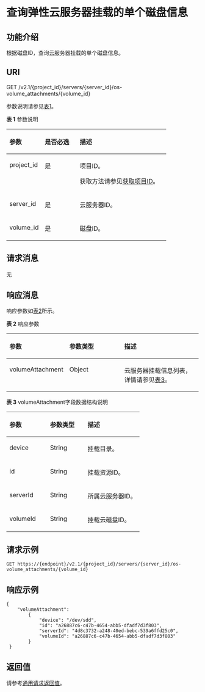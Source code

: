 # 查询弹性云服务器挂载的单个磁盘信息<a name="ZH-CN_TOPIC_0020212672"></a>

## 功能介绍<a name="section21764736"></a>

根据磁盘ID，查询云服务器挂载的单个磁盘信息。

## URI<a name="section61664903"></a>

GET /v2.1/\{project\_id\}/servers/\{server\_id\}/os-volume\_attachments/\{volume\_id\}

参数说明请参见[表1](#table61787501)。

**表 1**  参数说明

<a name="table61787501"></a>
<table><thead align="left"><tr id="row44555055"><th class="cellrowborder" valign="top" width="22.06%" id="mcps1.2.4.1.1"><p id="p5187119"><a name="p5187119"></a><a name="p5187119"></a>参数</p>
</th>
<th class="cellrowborder" valign="top" width="21.87%" id="mcps1.2.4.1.2"><p id="p17503500"><a name="p17503500"></a><a name="p17503500"></a>是否必选</p>
</th>
<th class="cellrowborder" valign="top" width="56.07%" id="mcps1.2.4.1.3"><p id="p8497414"><a name="p8497414"></a><a name="p8497414"></a>描述</p>
</th>
</tr>
</thead>
<tbody><tr id="row9860484"><td class="cellrowborder" valign="top" width="22.06%" headers="mcps1.2.4.1.1 "><p id="p3763337517142"><a name="p3763337517142"></a><a name="p3763337517142"></a>project_id</p>
</td>
<td class="cellrowborder" valign="top" width="21.87%" headers="mcps1.2.4.1.2 "><p id="p2840453517142"><a name="p2840453517142"></a><a name="p2840453517142"></a>是</p>
</td>
<td class="cellrowborder" valign="top" width="56.07%" headers="mcps1.2.4.1.3 "><p id="p37593705"><a name="p37593705"></a><a name="p37593705"></a>项目ID。</p>
<p id="p1180512217438"><a name="p1180512217438"></a><a name="p1180512217438"></a>获取方法请参见<a href="获取项目ID.md">获取项目ID</a>。</p>
</td>
</tr>
<tr id="row94772224570"><td class="cellrowborder" valign="top" width="22.06%" headers="mcps1.2.4.1.1 "><p id="p42688329"><a name="p42688329"></a><a name="p42688329"></a>server_id</p>
</td>
<td class="cellrowborder" valign="top" width="21.87%" headers="mcps1.2.4.1.2 "><p id="p35202648"><a name="p35202648"></a><a name="p35202648"></a>是</p>
</td>
<td class="cellrowborder" valign="top" width="56.07%" headers="mcps1.2.4.1.3 "><p id="p32842235"><a name="p32842235"></a><a name="p32842235"></a>云服务器ID。</p>
</td>
</tr>
<tr id="row976327317144"><td class="cellrowborder" valign="top" width="22.06%" headers="mcps1.2.4.1.1 "><p id="p2068039117144"><a name="p2068039117144"></a><a name="p2068039117144"></a>volume_id</p>
</td>
<td class="cellrowborder" valign="top" width="21.87%" headers="mcps1.2.4.1.2 "><p id="p6449900717144"><a name="p6449900717144"></a><a name="p6449900717144"></a>是</p>
</td>
<td class="cellrowborder" valign="top" width="56.07%" headers="mcps1.2.4.1.3 "><p id="p5703706317144"><a name="p5703706317144"></a><a name="p5703706317144"></a>磁盘ID。</p>
</td>
</tr>
</tbody>
</table>

## 请求消息<a name="section18113219"></a>

无

## 响应消息<a name="section28801245"></a>

响应参数如[表2](#table769899)所示。

**表 2**  响应参数

<a name="table769899"></a>
<table><thead align="left"><tr id="row6968742"><th class="cellrowborder" valign="top" width="30.330000000000002%" id="mcps1.2.4.1.1"><p id="p62404314"><a name="p62404314"></a><a name="p62404314"></a>参数</p>
</th>
<th class="cellrowborder" valign="top" width="28.82%" id="mcps1.2.4.1.2"><p id="p3528183"><a name="p3528183"></a><a name="p3528183"></a>参数类型</p>
</th>
<th class="cellrowborder" valign="top" width="40.849999999999994%" id="mcps1.2.4.1.3"><p id="p17347392"><a name="p17347392"></a><a name="p17347392"></a>描述</p>
</th>
</tr>
</thead>
<tbody><tr id="row13299239"><td class="cellrowborder" valign="top" width="30.330000000000002%" headers="mcps1.2.4.1.1 "><p id="p3496541"><a name="p3496541"></a><a name="p3496541"></a>volumeAttachment</p>
</td>
<td class="cellrowborder" valign="top" width="28.82%" headers="mcps1.2.4.1.2 "><p id="p56686067"><a name="p56686067"></a><a name="p56686067"></a>Object</p>
</td>
<td class="cellrowborder" valign="top" width="40.849999999999994%" headers="mcps1.2.4.1.3 "><p id="p52192065"><a name="p52192065"></a><a name="p52192065"></a>云服务器挂载信息列表，详情请参见<a href="#table42716605">表3</a>。</p>
</td>
</tr>
</tbody>
</table>

**表 3**  volumeAttachment字段数据结构说明

<a name="table42716605"></a>
<table><thead align="left"><tr id="row6429"><th class="cellrowborder" valign="top" width="30.51694830516948%" id="mcps1.2.4.1.1"><p id="p5194174482"><a name="p5194174482"></a><a name="p5194174482"></a>参数</p>
</th>
<th class="cellrowborder" valign="top" width="28.25717428257174%" id="mcps1.2.4.1.2"><p id="p1119131710483"><a name="p1119131710483"></a><a name="p1119131710483"></a>参数类型</p>
</th>
<th class="cellrowborder" valign="top" width="41.22587741225877%" id="mcps1.2.4.1.3"><p id="p101931717485"><a name="p101931717485"></a><a name="p101931717485"></a>描述</p>
</th>
</tr>
</thead>
<tbody><tr id="row54793251"><td class="cellrowborder" valign="top" width="30.51694830516948%" headers="mcps1.2.4.1.1 "><p id="p9068361"><a name="p9068361"></a><a name="p9068361"></a>device</p>
</td>
<td class="cellrowborder" valign="top" width="28.25717428257174%" headers="mcps1.2.4.1.2 "><p id="p39066822"><a name="p39066822"></a><a name="p39066822"></a>String</p>
</td>
<td class="cellrowborder" valign="top" width="41.22587741225877%" headers="mcps1.2.4.1.3 "><p id="p25555552"><a name="p25555552"></a><a name="p25555552"></a>挂载目录。</p>
</td>
</tr>
<tr id="row28673382"><td class="cellrowborder" valign="top" width="30.51694830516948%" headers="mcps1.2.4.1.1 "><p id="p40842582"><a name="p40842582"></a><a name="p40842582"></a>id</p>
</td>
<td class="cellrowborder" valign="top" width="28.25717428257174%" headers="mcps1.2.4.1.2 "><p id="p2490560"><a name="p2490560"></a><a name="p2490560"></a>String</p>
</td>
<td class="cellrowborder" valign="top" width="41.22587741225877%" headers="mcps1.2.4.1.3 "><p id="p3679585"><a name="p3679585"></a><a name="p3679585"></a>挂载资源ID。</p>
</td>
</tr>
<tr id="row33116269"><td class="cellrowborder" valign="top" width="30.51694830516948%" headers="mcps1.2.4.1.1 "><p id="p65172112"><a name="p65172112"></a><a name="p65172112"></a>serverId</p>
</td>
<td class="cellrowborder" valign="top" width="28.25717428257174%" headers="mcps1.2.4.1.2 "><p id="p43655223"><a name="p43655223"></a><a name="p43655223"></a>String</p>
</td>
<td class="cellrowborder" valign="top" width="41.22587741225877%" headers="mcps1.2.4.1.3 "><p id="p15056362"><a name="p15056362"></a><a name="p15056362"></a>所属云服务器ID。</p>
</td>
</tr>
<tr id="row1289536"><td class="cellrowborder" valign="top" width="30.51694830516948%" headers="mcps1.2.4.1.1 "><p id="p37343614"><a name="p37343614"></a><a name="p37343614"></a>volumeId</p>
</td>
<td class="cellrowborder" valign="top" width="28.25717428257174%" headers="mcps1.2.4.1.2 "><p id="p64098994"><a name="p64098994"></a><a name="p64098994"></a>String</p>
</td>
<td class="cellrowborder" valign="top" width="41.22587741225877%" headers="mcps1.2.4.1.3 "><p id="p20397636"><a name="p20397636"></a><a name="p20397636"></a>挂载云磁盘ID。</p>
</td>
</tr>
</tbody>
</table>

## 请求示例<a name="section165814342372"></a>

```
GET https://{endpoint}/v2.1/{project_id}/servers/{server_id}/os-volume_attachments/{volume_id}
```

## 响应示例<a name="section1278119174536"></a>

```
{
    "volumeAttachment": 
        {
            "device": "/dev/sdd",
            "id": "a26887c6-c47b-4654-abb5-dfadf7d3f803",
            "serverId": "4d8c3732-a248-40ed-bebc-539a6ffd25c0",
            "volumeId": "a26887c6-c47b-4654-abb5-dfadf7d3f803"
        }
 }
```

## 返回值<a name="section57884614"></a>

请参考[通用请求返回值](通用请求返回值.md)。

